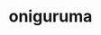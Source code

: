 ---
title: "oniguruma"
layout: cache
categories: [package, develop]
meta: {"compilers": ["apple-clang@16.0.0", "gcc@10.5.0", "gcc@11.4.0", "gcc@13.3.0"], "num_specs": 31, "num_specs_by_stack": {"developer-tools-aarch64-linux-gnu": 8, "developer-tools-darwin": 7, "developer-tools-x86_64_v3-linux-gnu": 8, "root": 31}, "oss": ["centos7", "rhel8", "sequoia", "ubuntu22.04"], "platforms": ["darwin", "linux"], "stacks": ["developer-tools-aarch64-linux-gnu", "developer-tools-darwin", "developer-tools-x86_64_v3-linux-gnu", "root"], "targets": ["aarch64", "x86_64_v3"], "versions": ["6.9.10"]}
spec_details: [{"compiler": "gcc@13.3.0", "hash": "2hcgrmln3iepb7eh5rfahrb3njelo2xc", "os": "rhel8", "platform": "linux", "size": "-", "stacks": ["developer-tools-aarch64-linux-gnu", "root"], "target": "aarch64", "variants": ["build_system=autotools"], "versions": ["6.9.10"]}, {"compiler": "gcc@11.4.0", "hash": "55jpgalgmz7bk2uqhzqdomxhxupuzepi", "os": "ubuntu22.04", "platform": "linux", "size": "-", "stacks": ["root"], "target": "x86_64_v3", "variants": ["build_system=autotools"], "versions": ["6.9.10"]}, {"compiler": "gcc@11.4.0", "hash": "5725sqdkkmfud4gir3wshrdaxcwtlkmr", "os": "ubuntu22.04", "platform": "linux", "size": "-", "stacks": ["root"], "target": "x86_64_v3", "variants": ["build_system=autotools"], "versions": ["6.9.10"]}, {"compiler": "apple-clang@16.0.0", "hash": "57kcj6ickzth4gogh4grlngx5rhyxlpb", "os": "sequoia", "platform": "darwin", "size": "-", "stacks": ["developer-tools-darwin", "root"], "target": "aarch64", "variants": ["build_system=autotools"], "versions": ["6.9.10"]}, {"compiler": "gcc@10.5.0", "hash": "6uilmikbegjmngv3tpfuo575elmyzqgl", "os": "centos7", "platform": "linux", "size": "-", "stacks": ["developer-tools-x86_64_v3-linux-gnu", "root"], "target": "x86_64_v3", "variants": ["build_system=autotools"], "versions": ["6.9.10"]}, {"compiler": "gcc@13.3.0", "hash": "6xf5grhp6jivgvko2pevmekeubz2w7su", "os": "rhel8", "platform": "linux", "size": "-", "stacks": ["developer-tools-aarch64-linux-gnu", "root"], "target": "aarch64", "variants": ["build_system=autotools"], "versions": ["6.9.10"]}, {"compiler": "apple-clang@16.0.0", "hash": "6ypbuugbxcclnbrmtszzsr2aw7dhhsps", "os": "sequoia", "platform": "darwin", "size": "-", "stacks": ["developer-tools-darwin", "root"], "target": "aarch64", "variants": ["build_system=autotools"], "versions": ["6.9.10"]}, {"compiler": "apple-clang@16.0.0", "hash": "cmfgj6uoqavz4xd77jkghgbnwhidklmm", "os": "sequoia", "platform": "darwin", "size": "-", "stacks": ["developer-tools-darwin", "root"], "target": "aarch64", "variants": ["build_system=autotools"], "versions": ["6.9.10"]}, {"compiler": "gcc@10.5.0", "hash": "ehq4pwsdxw27l7m4wl4cl6cfindu47zl", "os": "centos7", "platform": "linux", "size": "-", "stacks": ["developer-tools-x86_64_v3-linux-gnu", "root"], "target": "x86_64_v3", "variants": ["build_system=autotools"], "versions": ["6.9.10"]}, {"compiler": "gcc@10.5.0", "hash": "fot7wg6bn2j4oqb7wdktgqmzzx62x6xa", "os": "centos7", "platform": "linux", "size": "-", "stacks": ["developer-tools-x86_64_v3-linux-gnu", "root"], "target": "x86_64_v3", "variants": ["build_system=autotools"], "versions": ["6.9.10"]}, {"compiler": "gcc@11.4.0", "hash": "fzetygg7cqffnyexiwqgsrro23eztwnl", "os": "ubuntu22.04", "platform": "linux", "size": "-", "stacks": ["root"], "target": "x86_64_v3", "variants": ["build_system=autotools"], "versions": ["6.9.10"]}, {"compiler": "gcc@13.3.0", "hash": "gy6e2elmqok5opquwnc2egefrc5xfcwr", "os": "rhel8", "platform": "linux", "size": "-", "stacks": ["developer-tools-aarch64-linux-gnu", "root"], "target": "aarch64", "variants": ["build_system=autotools"], "versions": ["6.9.10"]}, {"compiler": "gcc@13.3.0", "hash": "havogfqhonats2v73svcdn5ngwyhtwii", "os": "rhel8", "platform": "linux", "size": "-", "stacks": ["developer-tools-aarch64-linux-gnu", "root"], "target": "aarch64", "variants": ["build_system=autotools"], "versions": ["6.9.10"]}, {"compiler": "gcc@11.4.0", "hash": "hhiwqm7jhrojjvu4e34unatqwpk67cdt", "os": "ubuntu22.04", "platform": "linux", "size": "-", "stacks": ["root"], "target": "x86_64_v3", "variants": ["build_system=autotools"], "versions": ["6.9.10"]}, {"compiler": "apple-clang@16.0.0", "hash": "htm4g5ozjxyvw35tmr32sxnng3xf4axi", "os": "sequoia", "platform": "darwin", "size": "-", "stacks": ["developer-tools-darwin", "root"], "target": "aarch64", "variants": ["build_system=autotools"], "versions": ["6.9.10"]}, {"compiler": "apple-clang@16.0.0", "hash": "ikjanphwqmosslhkfu3hj5nntedjxevr", "os": "sequoia", "platform": "darwin", "size": "-", "stacks": ["developer-tools-darwin", "root"], "target": "aarch64", "variants": ["build_system=autotools"], "versions": ["6.9.10"]}, {"compiler": "gcc@10.5.0", "hash": "iqqdspj7qmjbhe5cjcbyvokkrducxq6y", "os": "centos7", "platform": "linux", "size": "-", "stacks": ["developer-tools-x86_64_v3-linux-gnu", "root"], "target": "x86_64_v3", "variants": ["build_system=autotools"], "versions": ["6.9.10"]}, {"compiler": "gcc@11.4.0", "hash": "ivl3blpvua5yqhtwd7oif5xly3ycmjai", "os": "ubuntu22.04", "platform": "linux", "size": "-", "stacks": ["root"], "target": "x86_64_v3", "variants": ["build_system=autotools"], "versions": ["6.9.10"]}, {"compiler": "gcc@13.3.0", "hash": "jttwljnjfwlqpi7f4b2qky7j376wd6d5", "os": "rhel8", "platform": "linux", "size": "-", "stacks": ["developer-tools-aarch64-linux-gnu", "root"], "target": "aarch64", "variants": ["build_system=autotools"], "versions": ["6.9.10"]}, {"compiler": "gcc@10.5.0", "hash": "litjwamobb4sb6fqcuyobcdgn72c67lp", "os": "centos7", "platform": "linux", "size": "-", "stacks": ["developer-tools-x86_64_v3-linux-gnu", "root"], "target": "x86_64_v3", "variants": ["build_system=autotools"], "versions": ["6.9.10"]}, {"compiler": "gcc@11.4.0", "hash": "q3kcecttivzztuagpcyo2h3djru7ewoj", "os": "ubuntu22.04", "platform": "linux", "size": "-", "stacks": ["root"], "target": "x86_64_v3", "variants": ["build_system=autotools"], "versions": ["6.9.10"]}, {"compiler": "gcc@13.3.0", "hash": "secdrq2ey3u6is7ifvli7dbfx4hvpmzz", "os": "rhel8", "platform": "linux", "size": "-", "stacks": ["developer-tools-aarch64-linux-gnu", "root"], "target": "aarch64", "variants": ["build_system=autotools"], "versions": ["6.9.10"]}, {"compiler": "apple-clang@16.0.0", "hash": "thchpddyja2sw4c5h2pnrar63pupceke", "os": "sequoia", "platform": "darwin", "size": "-", "stacks": ["developer-tools-darwin", "root"], "target": "aarch64", "variants": ["build_system=autotools"], "versions": ["6.9.10"]}, {"compiler": "apple-clang@16.0.0", "hash": "uietryvmpguv55lar6hkrarrmb2lh6wm", "os": "sequoia", "platform": "darwin", "size": "-", "stacks": ["developer-tools-darwin", "root"], "target": "aarch64", "variants": ["build_system=autotools"], "versions": ["6.9.10"]}, {"compiler": "gcc@13.3.0", "hash": "uwuvc2u477xoozqef47bfxjoscq6ittx", "os": "rhel8", "platform": "linux", "size": "-", "stacks": ["developer-tools-aarch64-linux-gnu", "root"], "target": "aarch64", "variants": ["build_system=autotools"], "versions": ["6.9.10"]}, {"compiler": "gcc@11.4.0", "hash": "xmpwzwz4bj5o3colat2mlpyulbuwfm3a", "os": "ubuntu22.04", "platform": "linux", "size": "-", "stacks": ["root"], "target": "x86_64_v3", "variants": ["build_system=autotools"], "versions": ["6.9.10"]}, {"compiler": "gcc@13.3.0", "hash": "xyusebnrpzwy3yapbobcbsfiqv6nzy4l", "os": "rhel8", "platform": "linux", "size": "-", "stacks": ["developer-tools-aarch64-linux-gnu", "root"], "target": "aarch64", "variants": ["build_system=autotools"], "versions": ["6.9.10"]}, {"compiler": "gcc@10.5.0", "hash": "yrdn24oemcg34zyccmnspedjbxhmoubi", "os": "centos7", "platform": "linux", "size": "-", "stacks": ["developer-tools-x86_64_v3-linux-gnu", "root"], "target": "x86_64_v3", "variants": ["build_system=autotools"], "versions": ["6.9.10"]}, {"compiler": "gcc@10.5.0", "hash": "yxvgp64mkcuufykupmhzuotnsfs5yalu", "os": "centos7", "platform": "linux", "size": "-", "stacks": ["developer-tools-x86_64_v3-linux-gnu", "root"], "target": "x86_64_v3", "variants": ["build_system=autotools"], "versions": ["6.9.10"]}, {"compiler": "gcc@11.4.0", "hash": "ze57veqqzvpuwyynm5vinnvaaa7npqtg", "os": "ubuntu22.04", "platform": "linux", "size": "-", "stacks": ["root"], "target": "x86_64_v3", "variants": ["build_system=autotools"], "versions": ["6.9.10"]}, {"compiler": "gcc@10.5.0", "hash": "zpkhijl4rwr5oyi76huf5go7smztcuw7", "os": "centos7", "platform": "linux", "size": "-", "stacks": ["developer-tools-x86_64_v3-linux-gnu", "root"], "target": "x86_64_v3", "variants": ["build_system=autotools"], "versions": ["6.9.10"]}]
---